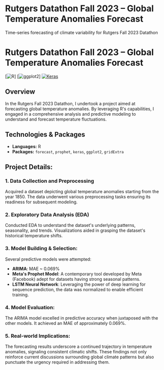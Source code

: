 # Rutgers Datathon Fall 2023 – Global Temperature Anomalies Forecast
Time-series forecasting of climate variability for Rutgers Fall 2023 Datathon

# Rutgers Datathon Fall 2023 – Global Temperature Anomalies Forecast
[![R](https://img.shields.io/badge/R-Statistical%20Computing-blue)]
[![ggplot2](https://img.shields.io/badge/ggplot2-Data%20Visualization-red)]
[![Keras](https://img.shields.io/badge/Keras-Deep%20Learning-purple)](https://keras.io/)

## Overview
In the Rutgers Fall 2023 Datathon, I undertook a project aimed at forecasting global temperature anomalies. By leveraging R's capabilities, I engaged in a comprehensive analysis and predictive modeling to understand and forecast temperature fluctuations.

## Technologies & Packages
- **Languages:** R
- **Packages:** `forecast`, `prophet`, `keras`, `ggplot2`, `gridExtra`

## Project Details:

### 1. Data Collection and Preprocessing
Acquired a dataset depicting global temperature anomalies starting from the year 1850. The data underwent various preprocessing tasks ensuring its readiness for subsequent modeling.

### 2. Exploratory Data Analysis (EDA)
Conducted EDA to understand the dataset's underlying patterns, seasonality, and trends. Visualizations aided in grasping the dataset's historical temperature shifts.

### 3. Model Building & Selection:
Several predictive models were attempted:
- **ARIMA**: MAE ~ 0.069%
- **Meta's Prophet Model**: A contemporary tool developed by Meta (Facebook) adept for datasets having strong seasonal patterns.
- **LSTM Neural Network**: Leveraging the power of deep learning for sequence prediction, the data was normalized to enable efficient training.

### 4. Model Evaluation:
The ARIMA model excelled in predictive accuracy when juxtaposed with the other models. It achieved an MAE of approximately 0.069%.

### 5. Real-world Implications:
The forecasting results underscore a continued trajectory in temperature anomalies, signaling consistent climatic shifts. These findings not only reinforce current discussions surrounding global climate patterns but also punctuate the urgency required in addressing them.
